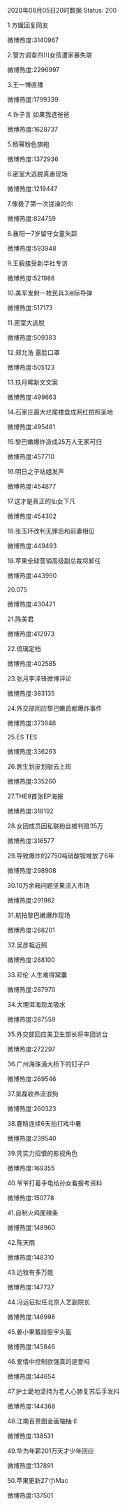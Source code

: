 2020年08月05日20时数据
Status: 200

1.方媛回复网友

微博热度:3140967

2.警方调查四川女孩遭家暴失联

微博热度:2296997

3.王一博直播

微博热度:1799339

4.许子言 如果我选爸爸

微博热度:1628737

5.杨幂粉色旗袍

微博热度:1372936

6.密室大逃脱真香现场

微博热度:1219447

7.像极了第一次搓澡的你

微博热度:824759

8.襄阳一7岁留守女童失踪

微博热度:593948

9.王毅接受新华社专访

微博热度:521986

10.美军发射一枚民兵3洲际导弹

微博热度:517173

11.密室大逃脱

微博热度:509383

12.郑允浩 露脸口罩

微博热度:505123

13.玖月晞新文文案

微博热度:499663

14.石家庄最大烂尾楼盘成网红拍照圣地

微博热度:495481

15.黎巴嫩爆炸造成25万人无家可归

微博热度:457710

16.明日之子站姐发声

微博热度:454877

17.这才是真正的仙女下凡

微博热度:454302

18.张玉环改判无罪后和前妻相见

微博热度:449493

19.苹果全球营销高级副总裁将卸任

微博热度:443990

20.075

微博热度:430421

21.陈美君

微博热度:412973

22.琉璃定档

微博热度:402585

23.张月李泽锋微博评论

微博热度:383135

24.外交部回应黎巴嫩首都爆炸事件

微博热度:373848

25.ES TES

微博热度:336263

26.医生划皮划艇去上班

微博热度:335260

27.THE9首张EP海报

微博热度:318192

28.女团成员因私联粉丝被判赔35万

微博热度:316577

29.导致爆炸的2750吨硝酸铵堆放了6年

微博热度:298908

30.10万余箱问题坚果流入市场

微博热度:291982

31.航拍黎巴嫩爆炸现场

微博热度:288201

32.吴彦祖近照

微博热度:288100

33.邓伦 人生难得窝囊

微博热度:287970

34.大理洱海现龙吸水

微博热度:287559

35.外交部回应美卫生部长将率团访台

微博热度:272297

36.广州海珠涌大桥下的钉子户

微博热度:269546

37.吴磊收养流浪狗

微博热度:260323

38.鹿晗连续6天拍打戏中暑

微博热度:239540

39.凭实力招恨的影视角色

微博热度:169355

40.爷爷打着手电给孙女看报考资料

微博热度:150778

41.自制火鸡面辣条

微博热度:148960

42.陈天雨

微博热度:148310

43.边牧有多万能

微博热度:147737

44.冯远征拟任北京人艺副院长

微博热度:146998

45.姜小果戴段振宇头盔

微博热度:145846

46.爱情中控制欲强真的是爱吗

微博热度:144654

47.护士跪地坚持为老人心肺复苏后手发抖

微博热度:144368

48.江南百景图金画轴抽卡

微博热度:138531

49.华为年薪201万天才少年回应

微博热度:137891

50.苹果更新27寸iMac

微博热度:137501

